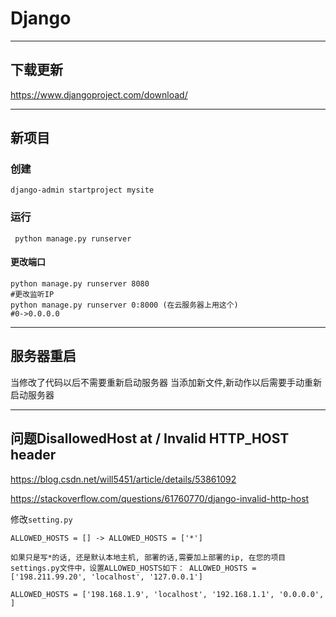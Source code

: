 # Django

------

## 下载更新

https://www.djangoproject.com/download/

---------

## 新项目

### 创建

```
django-admin startproject mysite
```

### 运行

```
 python manage.py runserver
```

#### 更改端口

```
python manage.py runserver 8080
#更改监听IP
python manage.py runserver 0:8000 (在云服务器上用这个)
#0->0.0.0.0
```

----------

## 服务器重启

当修改了代码以后不需要重新启动服务器
当添加新文件,新动作以后需要手动重新启动服务器





-----

## 问题DisallowedHost at / Invalid HTTP_HOST header

https://blog.csdn.net/will5451/article/details/53861092

https://stackoverflow.com/questions/61760770/django-invalid-http-host

修改`setting.py`

```
ALLOWED_HOSTS = [] -> ALLOWED_HOSTS = ['*'] 
```

`如果只是写*的话, 还是默认本地主机, 部署的话,需要加上部署的ip, 在您的项目settings.py文件中，设置ALLOWED_HOSTS如下： ALLOWED_HOSTS = ['198.211.99.20', 'localhost', '127.0.0.1']`

`ALLOWED_HOSTS = ['198.168.1.9', 'localhost', '192.168.1.1', '0.0.0.0', ]`

